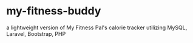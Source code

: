 # my-fitness-buddy
a lightweight version of My Fitness Pal's calorie tracker utilizing MySQL, Laravel, Bootstrap, PHP
